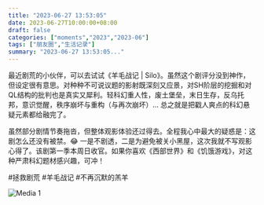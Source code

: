 ```yaml
---
title: "2023-06-27 13:53:05"
date: 2023-06-27T10:00:00+08:00
draft: false
categories: ["moments","2023","2023-06"]
tags: ["朋友圈","生活记录"]
summary: "2023-06-27 13:53:05..."
---
```


最近剧荒的小伙伴，可以去试试《羊毛战记 | Silo》。虽然这个剧评分没到神作，但设定很有意思。对种种不可说议题的影射既深刻又应景，对SH阶层的挖掘和对QL结构的批判也是真实又犀利。轻科幻重人性，废土堡垒，末日生存，反乌托邦，意识觉醒，秩序崩坏与重构（与再次崩坏）… 总之就是把戳人爽点的科幻悬疑元素都给融完了。

虽然部分剧情节奏拖沓，但整体观影体验还过得去。全程我心中最大的疑惑是：这剧怎么还没有被禁。😂 一是不剧透，二是为避免被关小黑屋，这次我就不写观影心得了。该剧第一季本周日收官。如果你喜欢《西部世界》和《饥饿游戏》，对这种严肃科幻题材感兴趣，可冲！

#拯救剧荒
#羊毛战记
​#不再沉默的羔羊

![Media 1](/Moments/photos/2023-06-27/202306271353050.jpg)

